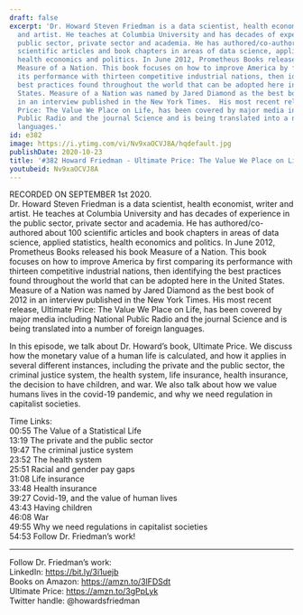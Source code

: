 ```yaml
---
draft: false
excerpt: 'Dr. Howard Steven Friedman is a data scientist, health economist, writer
  and artist. He teaches at Columbia University and has decades of experience in the
  public sector, private sector and academia. He has authored/co-authored about 100
  scientific articles and book chapters in areas of data science, applied statistics,
  health economics and politics. In June 2012, Prometheus Books released his book
  Measure of a Nation. This book focuses on how to improve America by first comparing
  its performance with thirteen competitive industrial nations, then identifying the
  best practices found throughout the world that can be adopted here in the United
  States. Measure of a Nation was named by Jared Diamond as the best book of 2012
  in an interview published in the New York Times.  His most recent release, Ultimate
  Price: The Value We Place on Life, has been covered by major media including National
  Public Radio and the journal Science and is being translated into a number of foreign
  languages.'
id: e382
image: https://i.ytimg.com/vi/Nv9xaOCVJ8A/hqdefault.jpg
publishDate: 2020-10-23
title: '#382 Howard Friedman - Ultimate Price: The Value We Place on Life'
youtubeid: Nv9xaOCVJ8A
---
```

RECORDED ON SEPTEMBER 1st 2020.  
Dr. Howard Steven Friedman is a data scientist, health economist, writer and artist. He teaches at Columbia University and has decades of experience in the public sector, private sector and academia. He has authored/co-authored about 100 scientific articles and book chapters in areas of data science, applied statistics, health economics and politics. In June 2012, Prometheus Books released his book Measure of a Nation. This book focuses on how to improve America by first comparing its performance with thirteen competitive industrial nations, then identifying the best practices found throughout the world that can be adopted here in the United States. Measure of a Nation was named by Jared Diamond as the best book of 2012 in an interview published in the New York Times.  His most recent release, Ultimate Price: The Value We Place on Life, has been covered by major media including National Public Radio and the journal Science and is being translated into a number of foreign languages.

In this episode, we talk about Dr. Howard’s book, Ultimate Price. We discuss how the monetary value of a human life is calculated, and how it applies in several different instances, including the private and the public sector, the criminal justice system, the health system, life insurance, health insurance, the decision to have children, and war. We also talk about how we value humans lives in the covid-19 pandemic, and why we need regulation in capitalist societies.

Time Links:  
00:55  The Value of a Statistical Life  
13:19  The private and the public sector  
19:47  The criminal justice system  
23:52  The health system  
25:51  Racial and gender pay gaps  
31:08  Life insurance  
33:48  Health insurance  
39:27  Covid-19, and the value of human lives  
43:43  Having children  
46:08  War  
49:55  Why we need regulations in capitalist societies  
54:53  Follow Dr. Friedman’s work!

---

Follow Dr. Friedman’s work:  
LinkedIn: https://bit.ly/3i1uejb  
Books on Amazon: https://amzn.to/3lFDSdt  
Ultimate Price: https://amzn.to/3gPpLyk  
Twitter handle: @howardsfriedman
